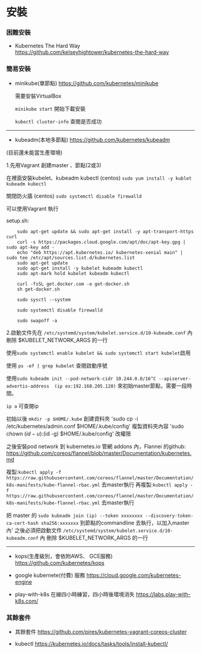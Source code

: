 # 安裝

### 困難安裝

- Kubernetes The Hard Way  https://github.com/kelseyhightower/kubernetes-the-hard-way

### 簡易安裝

- minikube(單節點)  https://github.com/kubernetes/minikube

    需要安裝VirtualBox 
   
    `minikube start` 開始下載安裝

   `kubectl cluster-info` 查閱是否成功
   
   






----------------------------------------------------------------
- kubeadm(本地多節點)  https://github.com/kubernetes/kubeadm

(目前還未能當生產環境)

1.先用Vagrant 創建master 、節點(2或3)

在裡面安裝kubelet、kubeadm kubectl
(centos) `sudo yum install -y kublet kubeadm kubectl`

關閉防火牆
(centos) `sudo systemctl disable firewalld`

可以使用Vagrant 執行

setup.sh:

        sudo apt-get update && sudo apt-get install -y apt-transport-https curl
        curl -s https://packages.cloud.google.com/apt/doc/apt-key.gpg | sudo apt-key add -
        echo "deb https://apt.kubernetes.io/ kubernetes-xenial main" | sudo tee /etc/apt/sources.list.d/kubernetes.list
        sudo apt-get update
        sudo apt-get install -y kubelet kubeadm kubectl
        sudo apt-mark hold kubelet kubeadm kubectl

        curl -fsSL get.docker.com -o get-docker.sh
        sh get-docker.sh

        sudo sysctl --system

        sudo systemctl disable firewalld

        sudo swapoff -a








2.啟動文件先在 `/etc/systemd/system/kubelet.service.d/10-kubeadm.conf` 內   刪除 $KUBELET_NETWORK_ARGS 的一行

使用`sudo systemctl enable kubelet && sudo systemctl start kubelet`啟用

使用 `ps -ef | grep kubelet` 查閱啟動序號

使用`sudo kubeadm init --pod-network-cidr 10.244.0.0/16^C --apiserver-advertis-address  (ip ex:192.168.205.120)` 來初始master節點，需要一段時間。

`ip a` 可查閱ip

初始以後
`mkdir -p $HOME/.kube` 創建資料夾
'sudo cp -i /etc/kubernetes/admin.conf   $HOME/.kube/config' 複製資料夾內容
'sudo chown $(id -u):$(id -g) $HOME/.kube/config'  改權限

之後安裝pod network
到 kubernetes.io 管網  addons 內，Flannei 的github: https://github.com/coreos/flannel/blob/master/Documentation/kubernetes.md

複製:`kubectl apply -f https://raw.githubusercontent.com/coreos/flannel/master/Documentation/k8s-manifests/kube-flannel-rbac.yml` 去master執行
再複製:`kubectl apply -f https://raw.githubusercontent.com/coreos/flannel/master/Documentation/k8s-manifests/kube-flannel-rbac.yml` 去master執行


把 master 的 `sudo kubeadm join (ip) --token xxxxxxxx --discovery-token-ca-cert-hash sha256:xxxxxxx` 到節點的commandline 去執行，以加入master 內'
之後必須把啟動文件 `/etc/systemd/system/kubelet.service.d/10-kubeadm.conf` 內   刪除 $KUBELET_NETWORK_ARGS 的一行

--------------------------------------------------------------------

- kops(生產級別，會依附AWS、 GCE服務)  https://github.com/kubernetes/kops

- google kubernete(付費) 服務 https://cloud.google.com/kubernetes-engine

- play-with-k8s 在線四小時練習，四小時後環境消失  https://labs.play-with-k8s.com/

### 其餘套件

- 其餘套件 https://github.com/pires/kubernetes-vagrant-coreos-cluster

- kubectl https://kubernetes.io/docs/tasks/tools/install-kubectl/
